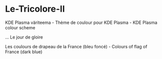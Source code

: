 # Le-Tricolore-II
KDE Plasma väriteema - Thème de coulour pour KDE Plasma - KDE Plasma colour scheme

... Le jour de gloire

Les coulours de drapeau de la France (bleu foncé) - Colours of flag of France (dark blue)
